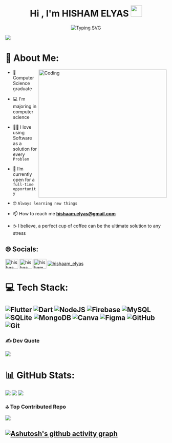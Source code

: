 <h1 align="center">Hi , I'm HISHAM ELYAS <img src="https://media.giphy.com/media/hvRJCLFzcasrR4ia7z/giphy.gif" width="35"></h1>

<p align="center">
  <a href="https://git.io/typing-svg"><img src="https://readme-typing-svg.herokuapp.com?font=Madimi+One&size=22&duration=3000&pause=1000&color=1A84F7&center=true&vCenter=true&random=true&width=435&lines=Flutter+Developer+;Computer+Science+Graduate+;Always+Learning+New+Things;Software+Engineer" alt="Typing SVG" /></a>
</p>

  [![](https://visitcount.itsvg.in/api?id=hishaam6618&icon=0&color=0)](https://visitcount.itsvg.in)

# 💫 About Me:
<img align="right" alt="Coding" width="400" src="https://cdn.dribbble.com/users/1162077/screenshots/3848914/programmer.gif">

- 🏫 Computer Science graduate
  
- 💻 I'm majoring in computer science
  
- 👨‍💻 I love using Software as a solution for every `Problem`
  
- 🤔 I’m currently open for a `full-time opportunity`

- 🤓 `Always learning new things`
  
- 📫 How to reach me **hishaam.elyas@gmail.com**
  
- ☕ I believe, a perfect cup of coffee can be the ultimate solution to any stress

## 🌐 Socials:
<p align="left">

<a href="https://linkedin.com/in/hishaam-elyas" target="blank"><img align="center" src="https://raw.githubusercontent.com/rahuldkjain/github-profile-readme-generator/master/src/images/icons/Social/linked-in-alt.svg" alt="hishaam-elyas" height="30" width="40" /></a>
<a href="https://fb.com/hishaam.elyas" target="blank"><img align="center" src="https://raw.githubusercontent.com/rahuldkjain/github-profile-readme-generator/master/src/images/icons/Social/facebook.svg" alt="hishaam.elyas" height="30" width="40" /></a>
<a href="https://instagram.com/hisham_elyas" target="blank"><img align="center" src="https://raw.githubusercontent.com/rahuldkjain/github-profile-readme-generator/master/src/images/icons/Social/instagram.svg" alt="hisham_elyas" height="30" width="40" /></a>
<a href="https://x.com/HISHAAM_ELYAS" target="blank"><img align="center" src="https://img.shields.io/badge/X-black.svg?logo=X&logoColor=white" alt="hishaam_elyas"  /></a>
</p>

# 💻 Tech Stack:
 ![Flutter](https://img.shields.io/badge/Flutter-%2302569B.svg?style=for-the-badge&logo=Flutter&logoColor=white) ![Dart](https://img.shields.io/badge/dart-%230175C2.svg?style=for-the-badge&logo=dart&logoColor=white) ![NodeJS](https://img.shields.io/badge/node.js-6DA55F?style=for-the-badge&logo=node.js&logoColor=white) ![Firebase](https://img.shields.io/badge/firebase-a08021?style=for-the-badge&logo=firebase&logoColor=ffcd34) ![MySQL](https://img.shields.io/badge/mysql-4479A1.svg?style=for-the-badge&logo=mysql&logoColor=white) ![SQLite](https://img.shields.io/badge/sqlite-%2307405e.svg?style=for-the-badge&logo=sqlite&logoColor=white) ![MongoDB](https://img.shields.io/badge/MongoDB-%234ea94b.svg?style=for-the-badge&logo=mongodb&logoColor=white) ![Canva](https://img.shields.io/badge/Canva-%2300C4CC.svg?style=for-the-badge&logo=Canva&logoColor=white) ![Figma](https://img.shields.io/badge/figma-%23F24E1E.svg?style=for-the-badge&logo=figma&logoColor=white) ![GitHub](https://img.shields.io/badge/github-%23121011.svg?style=for-the-badge&logo=github&logoColor=white) ![Git](https://img.shields.io/badge/git-%23F05033.svg?style=for-the-badge&logo=git&logoColor=white)
---

### ✍️  Dev Quote
![](https://quotes-github-readme.vercel.app/api?type=horizontal&theme=radical)

# 📊 GitHub Stats:
![](https://github-readme-stats.vercel.app/api?username=hishaam6618&theme=dark&hide_border=false&include_all_commits=true&count_private=true)
![](https://github-readme-streak-stats.herokuapp.com/?user=hishaam6618&theme=dark&hide_border=false)
![](https://github-readme-stats.vercel.app/api/top-langs/?username=hishaam6618&theme=dark&hide_border=false&include_all_commits=true&count_private=true&layout=compact)


### 🔝 Top Contributed Repo
![](https://github-contributor-stats.vercel.app/api?username=hishaam6618&limit=5&theme=dark&combine_all_yearly_contributions=true)

  [![Ashutosh's github activity graph](https://github-readme-activity-graph.vercel.app/graph?username=hishaam6618&bg_color=000000&color=ffffff&line=42db24&point=ffffff&area=true&hide_border=true)](https://github.com/ashutosh00710/github-readme-activity-graph)
---

